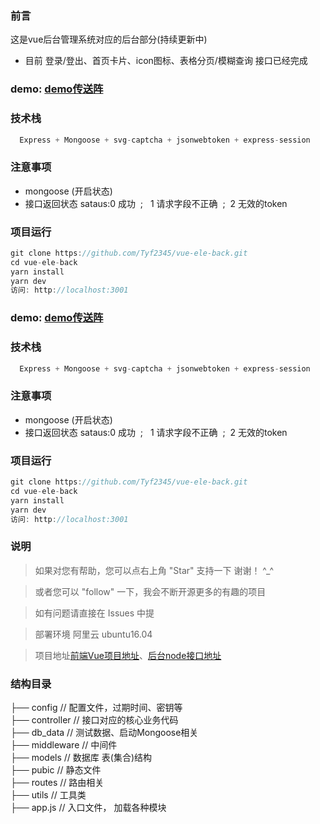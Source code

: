 
### 前言
  这是vue后台管理系统对应的后台部分(持续更新中)
  - 目前 登录/登出、首页卡片、icon图标、表格分页/模糊查询 接口已经完成

### demo: [demo传送阵](http://114.215.147.221:8087)

### 技术栈

  ```js
    Express + Mongoose + svg-captcha + jsonwebtoken + express-session
  ```

  ### 注意事项

  - mongoose (开启状态)
  - 接口返回状态 sataus:0 成功&nbsp; ; &nbsp; 1 请求字段不正确&nbsp; ;  &nbsp;2 无效的token

  ### 项目运行

  ```js
  git clone https://github.com/Tyf2345/vue-ele-back.git
  cd vue-ele-back
  yarn install
  yarn dev
  访问: http://localhost:3001
  ```

### demo: [demo传送阵](http://114.215.147.221:8087)

### 技术栈

  ```js
    Express + Mongoose + svg-captcha + jsonwebtoken + express-session
  ```

  ### 注意事项

  - mongoose (开启状态)
  - 接口返回状态 sataus:0 成功&nbsp; ; &nbsp; 1 请求字段不正确&nbsp; ;  &nbsp;2 无效的token

  ### 项目运行

  ```js
  git clone https://github.com/Tyf2345/vue-ele-back.git
  cd vue-ele-back
  yarn install
  yarn dev
  访问: http://localhost:3001
  ```


### 说明

>  如果对您有帮助，您可以点右上角 "Star" 支持一下 谢谢！ ^_^

>  或者您可以 "follow" 一下，我会不断开源更多的有趣的项目

>  如有问题请直接在 Issues 中提

>  部署环境 阿里云 ubuntu16.04 

>  项目地址[前端Vue项目地址](https://github.com/Tyf2345/vue-admin-ele)、[后台node接口地址](https://github.com/Tyf2345/vue-ele-back)


### 结构目录

├── config                                      // 配置文件，过期时间、密钥等 <br/>
├── controller                                  // 接口对应的核心业务代码 <br/>
├── db_data                                     // 测试数据、启动Mongoose相关 <br/>
├── middleware                                  // 中间件 <br/>
├── models                                      // 数据库 表(集合)结构 <br/>
├── pubic                                       // 静态文件 <br/>
├── routes                                      // 路由相关 <br/>
├── utils                                       // 工具类 <br/>
├── app.js                                      // 入口文件， 加载各种模块 <br/>
